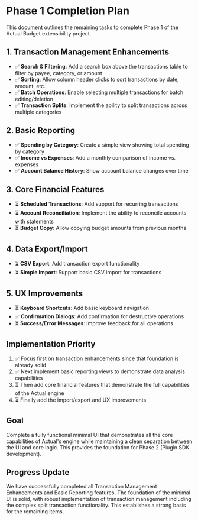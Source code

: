# Phase 1 Completion Plan

This document outlines the remaining tasks to complete Phase 1 of the Actual Budget extensibility project.

## 1. Transaction Management Enhancements
- ✅ **Search & Filtering**: Add a search box above the transactions table to filter by payee, category, or amount
- ✅ **Sorting**: Allow column header clicks to sort transactions by date, amount, etc.
- ✅ **Batch Operations**: Enable selecting multiple transactions for batch editing/deletion
- ✅ **Transaction Splits**: Implement the ability to split transactions across multiple categories

## 2. Basic Reporting
- ✅ **Spending by Category**: Create a simple view showing total spending by category
- ✅ **Income vs Expenses**: Add a monthly comparison of income vs. expenses
- ✅ **Account Balance History**: Show account balance changes over time

## 3. Core Financial Features
- ⏳ **Scheduled Transactions**: Add support for recurring transactions
- ⏳ **Account Reconciliation**: Implement the ability to reconcile accounts with statements
- ⏳ **Budget Copy**: Allow copying budget amounts from previous months

## 4. Data Export/Import
- ⏳ **CSV Export**: Add transaction export functionality
- ⏳ **Simple Import**: Support basic CSV import for transactions

## 5. UX Improvements
- ⏳ **Keyboard Shortcuts**: Add basic keyboard navigation
- ✅ **Confirmation Dialogs**: Add confirmation for destructive operations
- ⏳ **Success/Error Messages**: Improve feedback for all operations

## Implementation Priority
1. ✅ Focus first on transaction enhancements since that foundation is already solid
2. ✅ Next implement basic reporting views to demonstrate data analysis capabilities
3. ⏳ Then add core financial features that demonstrate the full capabilities of the Actual engine
4. ⏳ Finally add the import/export and UX improvements

## Goal
Complete a fully functional minimal UI that demonstrates all the core capabilities of Actual's engine while maintaining a clean separation between the UI and core logic. This provides the foundation for Phase 2 (Plugin SDK development).

## Progress Update
We have successfully completed all Transaction Management Enhancements and Basic Reporting features. The foundation of the minimal UI is solid, with robust implementation of transaction management including the complex split transaction functionality. This establishes a strong basis for the remaining items. 
